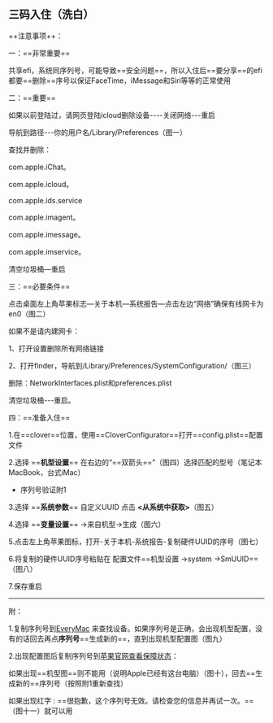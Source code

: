 ## **三码入住（洗白）**

++注意事项++：

一：==非常重要==

共享efi，系统同序列号，可能导致==安全问题==，所以入住后==要分享==的efi都要==删除==序号以保证FaceTime，iMessage和Siri等等的正常使用

二：==重要==

如果以前登陆过，请网页登陆icloud删除设备----关闭网络---重启

导航到路径---你的用户名/Library/Preferences（图一）

查找并删除：

com.apple.iChat。

com.apple.icloud。

com.apple.ids.service

com.apple.imagent。

com.apple.imessage。

com.apple.imservice。

清空垃圾桶—重启

三：==必要条件==

点击桌面左上角苹果标志—关于本机—系统报告—点击左边“网络”确保有线网卡为en0（图二）
 
如果不是请内建网卡：

1、打开设置删除所有网络链接

2、打开finder，导航到/Library/Preferences/SystemConfiguration/（图三）

删除：NetworkInterfaces.plist和preferences.plist

清空垃圾桶---重启。

四：==准备入住==

1.在==clover==位置，使用==CloverConfigurator==打开==config.plist==配置文件

2.选择 ==**机型设置**== 在右边的“==双箭头==”（图四）选择匹配的型号（笔记本MacBook，台式iMac）

- 序列号验证附1

3.选择 ==**系统参数**== 自定义UUID 点击 **<从系统中获取>**（图五）

4.选择 ==**变量设置**== ->来自机型->生成（图六）

5.点击左上角苹果图标，打开-关于本机-系统报告-复制硬件UUID的序号（图七）

6.将复制的硬件UUID序号粘贴在 配置文件==机型设置 ->system ->SmUUID==（图八）

7.保存重启


---

附：

1.复制序列号到[EveryMac](https://everymac.com/ultimate-mac-lookup/)
来查找设备。如果序列号是正确，会出现机型配置，没有的话回去再点**序列号**==生成新的==，直到出现机型配置图（图九）

2.出现配置图后复制序列号到[苹果官网查看保障状态](https://checkcoverage.apple.com)：

如果出现==机型图==则不能用（说明Apple已经有这台电脑）（图十），回去==生成新的==序列号（按照附1重新查找）

如果出现红字 : ==很抱歉，这个序列号无效。请检查您的信息并再试一次。== （图十一）就可以用

